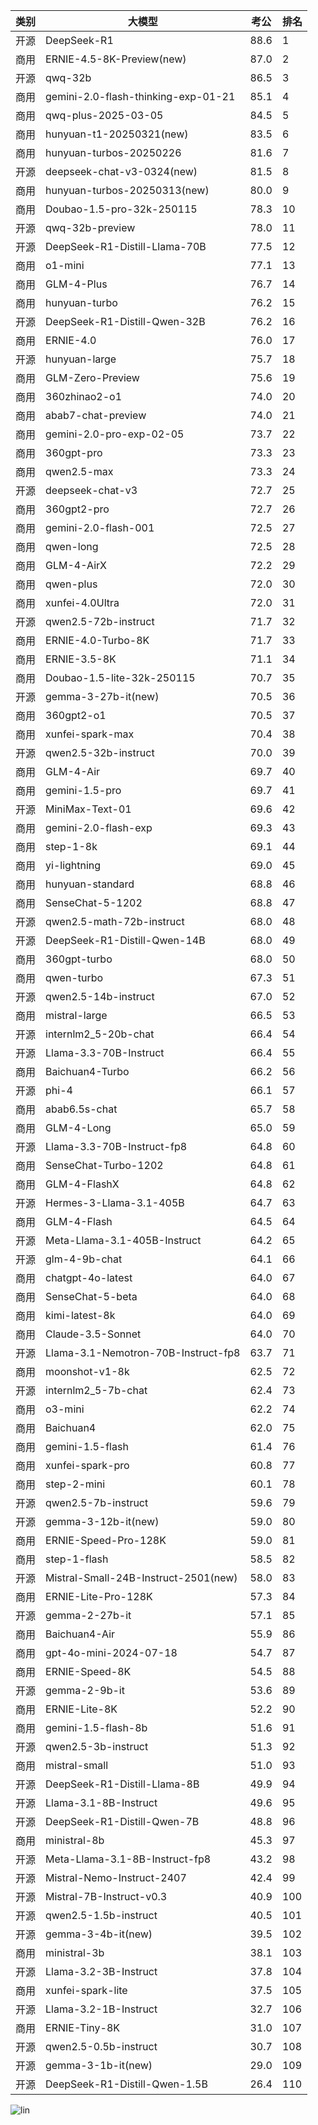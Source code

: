 
| 类别 | 大模型                         | 考公 | 排名 |
|-----|------------------------------|---------|----|
|开源|DeepSeek-R1|88.6|1|
|商用|ERNIE-4.5-8K-Preview(new)|87.0|2|
|开源|qwq-32b|86.5|3|
|商用|gemini-2.0-flash-thinking-exp-01-21|85.1|4|
|商用|qwq-plus-2025-03-05|84.5|5|
|商用|hunyuan-t1-20250321(new)|83.5|6|
|商用|hunyuan-turbos-20250226|81.6|7|
|开源|deepseek-chat-v3-0324(new)|81.5|8|
|商用|hunyuan-turbos-20250313(new)|80.0|9|
|商用|Doubao-1.5-pro-32k-250115|78.3|10|
|开源|qwq-32b-preview|78.0|11|
|开源|DeepSeek-R1-Distill-Llama-70B|77.5|12|
|商用|o1-mini|77.1|13|
|商用|GLM-4-Plus|76.7|14|
|商用|hunyuan-turbo|76.2|15|
|开源|DeepSeek-R1-Distill-Qwen-32B|76.2|16|
|商用|ERNIE-4.0|76.0|17|
|开源|hunyuan-large|75.7|18|
|商用|GLM-Zero-Preview|75.6|19|
|商用|360zhinao2-o1|74.0|20|
|商用|abab7-chat-preview|74.0|21|
|商用|gemini-2.0-pro-exp-02-05|73.7|22|
|商用|360gpt-pro|73.3|23|
|商用|qwen2.5-max|73.3|24|
|开源|deepseek-chat-v3|72.7|25|
|商用|360gpt2-pro|72.7|26|
|商用|gemini-2.0-flash-001|72.5|27|
|商用|qwen-long|72.5|28|
|商用|GLM-4-AirX|72.2|29|
|商用|qwen-plus|72.0|30|
|商用|xunfei-4.0Ultra|72.0|31|
|开源|qwen2.5-72b-instruct|71.7|32|
|商用|ERNIE-4.0-Turbo-8K|71.7|33|
|商用|ERNIE-3.5-8K|71.1|34|
|商用|Doubao-1.5-lite-32k-250115|70.7|35|
|开源|gemma-3-27b-it(new)|70.5|36|
|商用|360gpt2-o1|70.5|37|
|商用|xunfei-spark-max|70.4|38|
|开源|qwen2.5-32b-instruct|70.0|39|
|商用|GLM-4-Air|69.7|40|
|商用|gemini-1.5-pro|69.7|41|
|开源|MiniMax-Text-01|69.6|42|
|商用|gemini-2.0-flash-exp|69.3|43|
|商用|step-1-8k|69.1|44|
|商用|yi-lightning|69.0|45|
|商用|hunyuan-standard|68.8|46|
|商用|SenseChat-5-1202|68.8|47|
|开源|qwen2.5-math-72b-instruct|68.0|48|
|开源|DeepSeek-R1-Distill-Qwen-14B|68.0|49|
|商用|360gpt-turbo|68.0|50|
|商用|qwen-turbo|67.3|51|
|开源|qwen2.5-14b-instruct|67.0|52|
|商用|mistral-large|66.5|53|
|开源|internlm2_5-20b-chat|66.4|54|
|开源|Llama-3.3-70B-Instruct|66.4|55|
|商用|Baichuan4-Turbo|66.2|56|
|开源|phi-4|66.1|57|
|商用|abab6.5s-chat|65.7|58|
|商用|GLM-4-Long|65.0|59|
|开源|Llama-3.3-70B-Instruct-fp8|64.8|60|
|商用|SenseChat-Turbo-1202|64.8|61|
|商用|GLM-4-FlashX|64.8|62|
|开源|Hermes-3-Llama-3.1-405B|64.7|63|
|商用|GLM-4-Flash|64.5|64|
|开源|Meta-Llama-3.1-405B-Instruct|64.2|65|
|开源|glm-4-9b-chat|64.1|66|
|商用|chatgpt-4o-latest|64.0|67|
|商用|SenseChat-5-beta|64.0|68|
|商用|kimi-latest-8k|64.0|69|
|商用|Claude-3.5-Sonnet|64.0|70|
|开源|Llama-3.1-Nemotron-70B-Instruct-fp8|63.7|71|
|商用|moonshot-v1-8k|62.5|72|
|开源|internlm2_5-7b-chat|62.4|73|
|商用|o3-mini|62.2|74|
|商用|Baichuan4|62.0|75|
|商用|gemini-1.5-flash|61.4|76|
|商用|xunfei-spark-pro|60.8|77|
|商用|step-2-mini|60.1|78|
|开源|qwen2.5-7b-instruct|59.6|79|
|开源|gemma-3-12b-it(new)|59.0|80|
|商用|ERNIE-Speed-Pro-128K|59.0|81|
|商用|step-1-flash|58.5|82|
|开源|Mistral-Small-24B-Instruct-2501(new)|58.0|83|
|商用|ERNIE-Lite-Pro-128K|57.3|84|
|开源|gemma-2-27b-it|57.1|85|
|商用|Baichuan4-Air|55.9|86|
|商用|gpt-4o-mini-2024-07-18|54.7|87|
|商用|ERNIE-Speed-8K|54.5|88|
|开源|gemma-2-9b-it|53.6|89|
|商用|ERNIE-Lite-8K|52.2|90|
|商用|gemini-1.5-flash-8b|51.6|91|
|开源|qwen2.5-3b-instruct|51.3|92|
|商用|mistral-small|51.0|93|
|开源|DeepSeek-R1-Distill-Llama-8B|49.9|94|
|开源|Llama-3.1-8B-Instruct|49.6|95|
|开源|DeepSeek-R1-Distill-Qwen-7B|48.8|96|
|商用|ministral-8b|45.3|97|
|开源|Meta-Llama-3.1-8B-Instruct-fp8|43.2|98|
|开源|Mistral-Nemo-Instruct-2407|42.4|99|
|开源|Mistral-7B-Instruct-v0.3|40.9|100|
|开源|qwen2.5-1.5b-instruct|40.5|101|
|开源|gemma-3-4b-it(new)|39.5|102|
|商用|ministral-3b|38.1|103|
|开源|Llama-3.2-3B-Instruct|37.8|104|
|商用|xunfei-spark-lite|37.5|105|
|开源|Llama-3.2-1B-Instruct|32.7|106|
|商用|ERNIE-Tiny-8K|31.0|107|
|开源|qwen2.5-0.5b-instruct|30.7|108|
|开源|gemma-3-1b-it(new)|29.0|109|
|开源|DeepSeek-R1-Distill-Qwen-1.5B|26.4|110|


![lin](../pic/考公.png)

